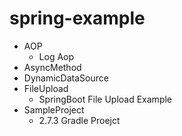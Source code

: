 # spring-example

- AOP
    - Log Aop
- AsyncMethod
- DynamicDataSource
- FileUpload
    - SpringBoot File Upload Example
- SampleProject
    - 2.7.3 Gradle Proejct
